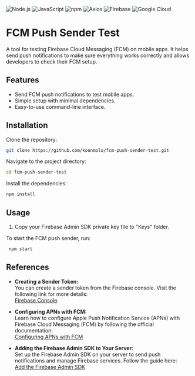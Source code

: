 ![Node.js](https://img.shields.io/badge/Node.js-339933?style=for-the-badge&logo=nodedotjs&logoColor=white)
![JavaScript](https://img.shields.io/badge/JavaScript-F7DF1E?style=for-the-badge&logo=javascript&logoColor=black)
![npm](https://img.shields.io/badge/npm-CB3837?style=for-the-badge&logo=npm&logoColor=white)
![Axios](https://img.shields.io/badge/Axios-5A29E4?style=for-the-badge&logo=axios&logoColor=white)
![Firebase](https://img.shields.io/badge/Firebase-FFCA28?style=for-the-badge&logo=firebase&logoColor=black)
![Google Cloud](https://img.shields.io/badge/Google%20Cloud-4285F4?style=for-the-badge&logo=googlecloud&logoColor=white)


# FCM Push Sender Test
A tool for testing Firebase Cloud Messaging (FCM) on mobile apps. It helps send push notifications to make sure everything works correctly and allows developers to check their FCM setup.

## Features
- Send FCM push notifications to test mobile apps.
- Simple setup with minimal dependencies.
- Easy-to-use command-line interface.

## Installation

Clone the repository:
```sh
git clone https://github.com/koonmolo/fcm-push-sender-test.git
```

Navigate to the project directory:
```sh
cd fcm-push-sender-test
```

Install the dependencies:
```sh
npm install
```

## Usage

1. Copy your Firebase Admin SDK private key file to "Keys" folder.
   
To start the FCM push sender, run:
```sh
 npm start
```

## References

- **Creating a Sender Token:**  
  You can create a sender token from the Firebase console. Visit the following link for more details:  
  [Firebase Console](https://console.firebase.google.com/)

- **Configuring APNs with FCM:**  
  Learn how to configure Apple Push Notification Service (APNs) with Firebase Cloud Messaging (FCM) by following the official documentation:  
  [Configuring APNs with FCM](https://firebase.google.com/docs/cloud-messaging/ios/certs)

- **Adding the Firebase Admin SDK to Your Server:**  
  Set up the Firebase Admin SDK on your server to send push notifications and manage Firebase services. Follow the guide here:  
  [Add the Firebase Admin SDK](https://firebase.google.com/docs/admin/setup)
